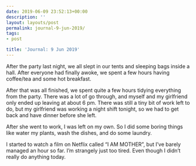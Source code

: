 ```yaml
---
date: 2019-06-09 23:52:13+00:00
description: ''
layout: layouts/post
permalink: journal-9-jun-2019/
tags:
- post

title: 'Journal: 9 Jun 2019'
---
```


<p>After the party last night, we all slept in our tents and sleeping bags inside a hall. After everyone had finally awoke, we spent a few hours having coffee/tea and some hot breakfast.</p>
<p>After that was all finished, we spent quite a few hours tidying everything from the party. There was a lot of go through, and myself and my girlfriend only ended up leaving at about 6 pm. There was still a tiny bit of work left to do, but my girlfriend was working a night shift tonight, so we had to get back and have dinner before she left.</p>
<p>After she went to work, I was left on my own. So I did some boring things like water my plants, wash the dishes, and do some laundry.</p>
<p>I started to watch a film on Netflix called &#8220;I AM MOTHER&#8221;, but I&#8217;ve barely managed an hour so far. I&#8217;m strangely just too tired. Even though I didn&#8217;t really do anything today.</p>
